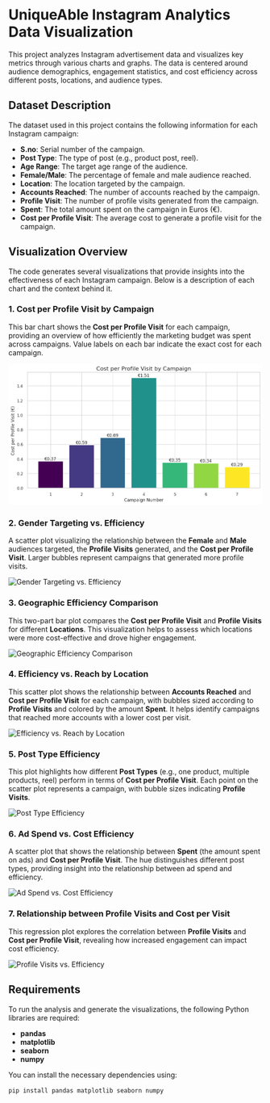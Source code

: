 # UniqueAble Instagram Analytics Data Visualization

This project analyzes Instagram advertisement data and visualizes key metrics through various charts and graphs. The data is centered around audience demographics, engagement statistics, and cost efficiency across different posts, locations, and audience types.

## Dataset Description

The dataset used in this project contains the following information for each Instagram campaign:

- **S.no**: Serial number of the campaign.
- **Post Type**: The type of post (e.g., product post, reel).
- **Age Range**: The target age range of the audience.
- **Female/Male**: The percentage of female and male audience reached.
- **Location**: The location targeted by the campaign.
- **Accounts Reached**: The number of accounts reached by the campaign.
- **Profile Visit**: The number of profile visits generated from the campaign.
- **Spent**: The total amount spent on the campaign in Euros (€).
- **Cost per Profile Visit**: The average cost to generate a profile visit for the campaign.

## Visualization Overview

The code generates several visualizations that provide insights into the effectiveness of each Instagram campaign. Below is a description of each chart and the context behind it.

### 1. **Cost per Profile Visit by Campaign**
This bar chart shows the **Cost per Profile Visit** for each campaign, providing an overview of how efficiently the marketing budget was spent across campaigns. Value labels on each bar indicate the exact cost for each campaign.

![Cost per Profile Visit by Campaign](visualisations/screenshot1.png)

### 2. **Gender Targeting vs. Efficiency**
A scatter plot visualizing the relationship between the **Female** and **Male** audiences targeted, the **Profile Visits** generated, and the **Cost per Profile Visit**. Larger bubbles represent campaigns that generated more profile visits.

![Gender Targeting vs. Efficiency](path_to_screenshot_2)

### 3. **Geographic Efficiency Comparison**
This two-part bar plot compares the **Cost per Profile Visit** and **Profile Visits** for different **Locations**. This visualization helps to assess which locations were more cost-effective and drove higher engagement.

![Geographic Efficiency Comparison](path_to_screenshot_3)

### 4. **Efficiency vs. Reach by Location**
This scatter plot shows the relationship between **Accounts Reached** and **Cost per Profile Visit** for each campaign, with bubbles sized according to **Profile Visits** and colored by the amount **Spent**. It helps identify campaigns that reached more accounts with a lower cost per visit.

![Efficiency vs. Reach by Location](path_to_screenshot_4)

### 5. **Post Type Efficiency**
This plot highlights how different **Post Types** (e.g., one product, multiple products, reel) perform in terms of **Cost per Profile Visit**. Each point on the scatter plot represents a campaign, with bubble sizes indicating **Profile Visits**.

![Post Type Efficiency](path_to_screenshot_5)

### 6. **Ad Spend vs. Cost Efficiency**
A scatter plot that shows the relationship between **Spent** (the amount spent on ads) and **Cost per Profile Visit**. The hue distinguishes different post types, providing insight into the relationship between ad spend and efficiency.

![Ad Spend vs. Cost Efficiency](path_to_screenshot_6)

### 7. **Relationship between Profile Visits and Cost per Visit**
This regression plot explores the correlation between **Profile Visits** and **Cost per Profile Visit**, revealing how increased engagement can impact cost efficiency.

![Profile Visits vs. Efficiency](path_to_screenshot_7)

## Requirements

To run the analysis and generate the visualizations, the following Python libraries are required:

- **pandas**
- **matplotlib**
- **seaborn**
- **numpy**

You can install the necessary dependencies using:

```bash
pip install pandas matplotlib seaborn numpy
